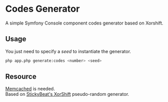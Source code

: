 # Codes Generator

A simple Symfony Console component codes generator based on Xorshift.

## Usage

You just need to specify a _seed_ to instantiate the generator.

```bash
php app.php generate:codes <number> <seed>
```

## Resource

[Memcached](https://memcached.org/) is needed.  
Based on [StickyBeat's XorShift](https://github.com/StickyBeat/pseudo-random-generator-xor-shift) pseudo-random generator.  

